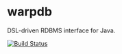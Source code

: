 # warpdb
DSL-driven RDBMS interface for Java.

[![Build Status](https://travis-ci.org/michaelliao/warpdb.svg?branch=master)](https://travis-ci.org/michaelliao/warpdb)
